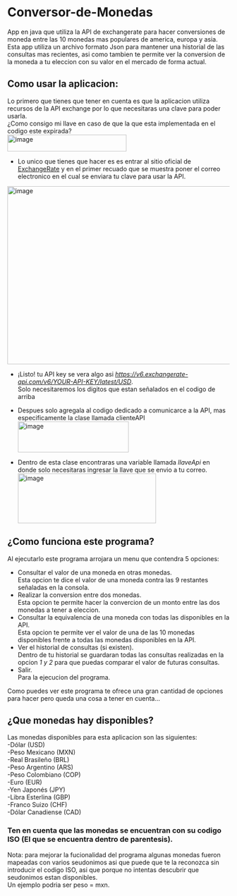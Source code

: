 # Conversor-de-Monedas
App en java que utiliza la API de exchangerate para hacer conversiones de moneda entre las 10 monedas mas populares  de america, europa y asia.
Esta app utiliza un archivo formato Json para mantener una historial de las consultas mas recientes, asi como tambien te permite ver la conversion de la moneda a tu eleccion con su valor en el mercado de forma actual.  
## Como usar la aplicacion:
Lo primero que tienes que tener en cuenta es que la aplicacion utiliza recursos de la API exchange por lo que necesitaras una clave para poder usarla.  
¿Como consigo mi llave en caso de que la que esta implementada en el codigo este expirada?  
<img width="270" height="38" alt="image" src="https://github.com/user-attachments/assets/1e201c9e-0175-489b-81e4-ee83e67f1f10" />  
- Lo unico que tienes que hacer es es entrar al sitio oficial de [ExchangeRate](https://www.exchangerate-api.com) y en el primer recuado que se muestra poner el correo electronico en el cual se enviara tu clave para usar la API.  
<img width="527" height="404" alt="image" src="https://github.com/user-attachments/assets/c613b04c-c14e-4dab-afe2-a0956338fc41" />


- ¡Listo! tu API key se vera algo asi *https://v6.exchangerate-api.com/v6/YOUR-API-KEY/latest/USD*.  
Solo necesitaremos los digitos que estan señalados en el codigo de arriba

- Despues solo agregala al codigo dedicado a comunicarce a la API, mas especificamente la clase llamada clienteAPI <img width="251" height="70" alt="image" src="https://github.com/user-attachments/assets/60e14818-7954-4860-896c-2f5f1da16522" />
- Dentro de esta clase encontraras una variable llamada *llaveApi* en donde solo necesitaras ingresar la llave que se envio a tu correo.<img width="313" height="113" alt="image" src="https://github.com/user-attachments/assets/296fe494-4dbe-42b0-811c-7393fee0f992" />  


## ¿Como funciona este programa?
Al ejecutarlo este programa arrojara un menu que contendra 5 opciones:
- Consultar el valor de una moneda en otras monedas.  
Esta opcion te dice el valor de una moneda contra las 9 restantes señaladas en la consola.  
- Realizar la conversion entre dos monedas.  
Esta opcion te permite hacer la convercion de un monto entre las dos monedas a tener a eleccion.  
- Consultar la equivalencia de una moneda con todas las disponibles en la API.  
Esta opcion te permite ver el valor de una de las 10 monedas disponibles frente a todas las monedas disponibles en la API.  
- Ver el historial de consultas (si existen).  
Dentro de tu historial se guardaran todas las consultas realizadas en la opcion *1 y 2* para que puedas comparar el valor de futuras consultas.  
- Salir.  
Para la ejecucion del programa.  

Como puedes ver este programa te ofrece una gran cantidad de opciones para hacer pero queda una cosa a tener en cuenta...

## ¿Que monedas hay disponibles?  
Las monedas disponibles para esta aplicacion son las siguientes:  
                -Dólar (USD)  
                -Peso Mexicano (MXN)  
                -Real Brasileño (BRL)  
                -Peso Argentino (ARS)  
                -Peso Colombiano (COP)  
                -Euro (EUR)  
                -Yen Japonés (JPY)  
                -Libra Esterlina (GBP)  
                -Franco Suizo (CHF)  
                -Dólar Canadiense (CAD)  

### Ten en cuenta que las monedas se encuentran con su codigo ISO (El que se encuentra dentro de parentesis).  
Nota: para mejorar la fucionalidad del programa algunas monedas fueron mapeadas con varios seudonimos asi que puede que te la reconozca sin introducir el codigo ISO, asi que porque no intentas descubrir que seudonimos estan disponibles.  
Un ejemplo podria ser peso = mxn.
